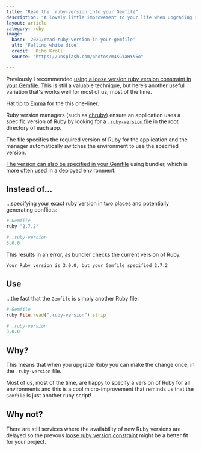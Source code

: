 ```yaml
---
title: "Read the .ruby-version into your Gemfile"
description: "A lovely little improvement to your life when upgrading Ruby"
layout: article
category: ruby
image:
  base: '2021/read-ruby-version-in-your-gemfile'
  alt: 'Falling white dice'
  credit:  Riho Kroll
  source: "https://unsplash.com/photos/m4sGYaHYN5o"

---
```


Previously I recommended [using a loose version ruby version constraint in your Gemfile](/ruby/use-loose-ruby-versioning-in-your-gemfile/). This is still a valuable technique, but here’s another useful variation that's works well for most of us, most of the time.

Hat tip to [Emma](https://twitter.com/EmmaBeynon) for the this one-liner.

Ruby version managers (such as [chruby](https://github.com/postmodern/chruby)) ensure an application uses a specific version of Ruby by looking for a [`.ruby-version` file](https://gist.github.com/fnichol/1912050) in the root directory of each app.

The file specifies the required version of Ruby for the application and the manager automatically switches the environment to use the specified version.

[The version can also be specified in your Gemfile](https://bundler.io/gemfile_ruby.html) using bundler, which is more often used in a deployed environment.


## Instead of...

...specifying your exact ruby version in two places and potentially generating conflicts:

```ruby
# Gemfile
ruby "2.7.2"
```

```ruby
# .ruby-version
3.0.0
```

This results in an error, as bundler checks the current version of Ruby.

```
Your Ruby version is 3.0.0, but your Gemfile specified 2.7.2
```

## Use

...the fact that the `Gemfile` is simply another Ruby file:

```ruby
# Gemfile
ruby File.read(".ruby-version").strip
```

```ruby
# .ruby-version
3.0.0
```


## Why?

This means that when you upgrade Ruby you can make the change once, in the `.ruby-version` file.

Most of us, most of the time, are happy to specify a version of Ruby for all environments and this is a cool micro-improvement that reminds us that the `Gemfile` is just another ruby script!


## Why not?

There are still services where the availability of new Ruby versions are delayed so the prevous [loose ruby version constraint](/ruby/use-loose-ruby-versioning-in-your-gemfile/) might be a better fit for your project.
